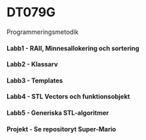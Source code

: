 # DT079G
Programmeringsmetodik

#### Labb1 - RAII, Minnesallokering och sortering

#### Labb2 - Klassarv

#### Labb3 - Templates

#### Labb4 - STL Vectors och funktionsobjekt

#### Labb5 - Generiska STL-algoritmer

#### Projekt - Se repositoryt Super-Mario
